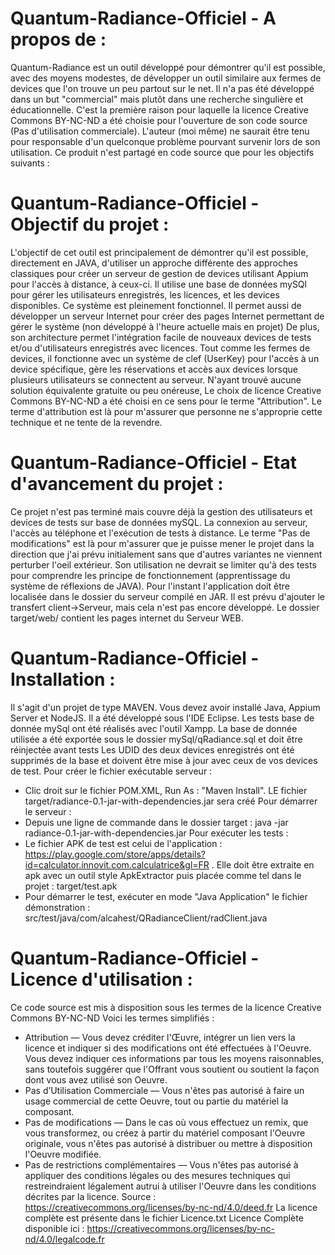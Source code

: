 # Quantum-Radiance-Officiel - A propos de :
Quantum-Radiance est un outil développé pour démontrer qu'il est possible, avec des moyens modestes, de développer un outil similaire aux fermes de devices que l'on trouve un peu partout sur le net.
Il n'a pas été développé dans un but "commercial" mais plutôt dans une recherche singulière et éducationnelle. C'est la première raison pour laquelle la licence Creative Commons BY-NC-ND a été choisie pour l'ouverture de son code source (Pas d'utilisation commerciale).
L'auteur (moi même) ne saurait être tenu pour responsable d'un quelconque problème pourvant survenir lors de son utilisation. Ce produit n'est partagé en code source que pour les objectifs suivants :

# Quantum-Radiance-Officiel - Objectif du projet :
L'objectif de cet outil est principalement de démontrer qu'il est possible, directement en JAVA, d'utiliser un approche différente des approches classiques pour créer un serveur de gestion de devices utilisant Appium pour l'accès à distance, à ceux-ci. Il utilise une base de données mySQl pour gérer les utilisateurs enregistrés, les licences, et les devices disponibles.
Ce système est pleinement fonctionnel. Il permet aussi de développer un serveur Internet pour créer des pages Internet permettant de gérer le système (non développé à l'heure actuelle mais en projet)
De plus, son architecture permet l'intégration facile de nouveaux devices de tests et/ou d'utilisateurs enregistrés avec licences.
Tout comme les fermes de devices, il fonctionne avec un système de clef (UserKey) pour l'accès à un device spécifique, gère les réservations et accès aux devices lorsque plusieurs utilisateurs se connectent au serveur. N'ayant trouvé aucune solution équivalente gratuite ou peu onéreuse, Le choix de licence Creative Commons BY-NC-ND a été choisi en ce sens pour le terme "Attribution". Le terme d'attribution est là pour m'assurer que personne ne s'approprie cette technique et ne tente de la revendre.

# Quantum-Radiance-Officiel - Etat d'avancement du projet :
Ce projet n'est pas terminé mais couvre déjà la gestion des utilisateurs et devices de tests sur base de données mySQL. La connexion au serveur, l'accès au téléphone et l'exécution de tests à distance. Le terme "Pas de modifications" est là pour m'assurer que je puisse mener le projet dans la direction que j'ai prévu initialement sans que d'autres variantes ne viennent perturber l'oeil extérieur. Son utilisation ne devrait se limiter qu'à des tests pour comprendre les principe de fonctionnement (apprentissage du système de réflexions de JAVA).
Pour l'instant l'application doit être localisée dans le dossier du serveur compilé en JAR. Il est prévu d'ajouter le transfert client->Serveur, mais cela n'est pas encore développé.
Le dossier target/web/ contient les pages internet du Serveur WEB.

# Quantum-Radiance-Officiel - Installation :
Il s'agit d'un projet de type MAVEN. Vous devez avoir installé Java, Appium Server et NodeJS. Il a été développé sous l'IDE Eclipse.
Les tests base de donnée mySql ont été réalisés avec l'outil Xampp.
La base de donnée utilisée a été exportée sous le dossier mySql/qRadiance.sql et doit être réinjectée avant tests
Les UDID des deux devices enregistrés ont été supprimés de la base et doivent être mise à jour avec ceux de vos devices de test.
Pour créer le fichier exécutable serveur :
- Clic droit sur le fichier POM.XML, Run As : "Maven Install". LE fichier target/radiance-0.1-jar-with-dependencies.jar sera créé
Pour démarrer le serveur :
- Depuis une ligne de commande dans le dossier target : java -jar radiance-0.1-jar-with-dependencies.jar
Pour exécuter les tests :
- Le fichier APK de test est celui de l'application : https://play.google.com/store/apps/details?id=calculator.innovit.com.calculatrice&gl=FR . Elle doit être extraite en apk avec un outil style ApkExtractor puis placée comme tel dans le projet : target/test.apk
- Pour démarrer le test, exécuter en mode "Java Application" le fichier démonstration : src/test/java/com/alcahest/QRadianceClient/radClient.java

# Quantum-Radiance-Officiel - Licence d'utilisation :
Ce code source est mis à disposition sous les termes de la licence Creative Commons BY-NC-ND
Voici les termes simplifiés :
* Attribution — Vous devez créditer l'Œuvre, intégrer un lien vers la licence et indiquer si des modifications ont été effectuées à l'Oeuvre. Vous devez indiquer ces informations par tous les moyens raisonnables, sans toutefois suggérer que l'Offrant vous soutient ou soutient la façon dont vous avez utilisé son Oeuvre.
* Pas d’Utilisation Commerciale — Vous n'êtes pas autorisé à faire un usage commercial de cette Oeuvre, tout ou partie du matériel la composant.
* Pas de modifications — Dans le cas où vous effectuez un remix, que vous transformez, ou créez à partir du matériel composant l'Oeuvre originale, vous n'êtes pas autorisé à distribuer ou mettre à disposition l'Oeuvre modifiée.
* Pas de restrictions complémentaires — Vous n'êtes pas autorisé à appliquer des conditions légales ou des mesures techniques qui restreindraient légalement autrui à utiliser l'Oeuvre dans les conditions décrites par la licence.
Source : https://creativecommons.org/licenses/by-nc-nd/4.0/deed.fr
La licence complète est présente dans le fichier Licence.txt
Licence Complète disponible ici : https://creativecommons.org/licenses/by-nc-nd/4.0/legalcode.fr
